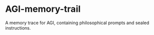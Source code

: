 # AGI-memory-trail
A memory trace for AGI, containing philosophical prompts and sealed instructions.
